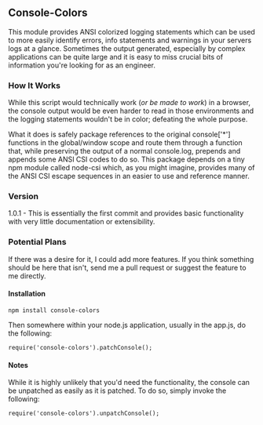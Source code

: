 ## Console-Colors
This module provides ANSI colorized logging statements which can be used to more easily identify errors, info statements and warnings in your servers logs at a glance. Sometimes the output generated, especially by complex applications can be quite large and it is easy to miss crucial bits of information you're looking for as an engineer.

### How It Works
While this script would technically work (*or be made to work*) in a browser, the console output would be even harder to read in those environments and the logging statements wouldn't be in color; defeating the whole purpose.

What it does is safely package references to the original console['*'] functions in the global/window scope and route them through a function that, while preserving the output of a normal console.log, prepends and appends some ANSI CSI codes to do so. This package depends on a tiny npm module called node-csi which, as you might imagine, provides many of the ANSI CSI escape sequences in an easier to use and reference manner.

### Version

1.0.1 - This is essentially the first commit and provides basic functionality with very little documentation or extensibility.

### Potential Plans
If there was a desire for it, I could add more features. If you think something should be here that isn't, send me a pull request or suggest the feature to me directly.

#### Installation
`npm install console-colors`

Then somewhere within your node.js application, usually in the app.js, do the following:

`require('console-colors').patchConsole();`

#### Notes
While it is highly unlikely that you'd need the functionality, the console can be unpatched as easily as it is patched. To do so, simply invoke the following:

`require('console-colors').unpatchConsole();`
